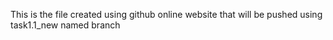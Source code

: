 This is the file created using github online website that will be pushed using task1.1_new named branch
